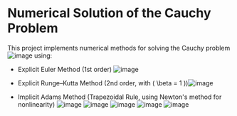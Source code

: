 # Numerical Solution of the Cauchy Problem

This project implements numerical methods for solving the Cauchy problem ![image](https://github.com/user-attachments/assets/0d4ab074-ba23-468e-a16a-7687d4d460d9)
using:

- Explicit Euler Method (1st order) ![image](https://github.com/user-attachments/assets/165d4d19-51aa-46b6-867f-7da86d748220)

- Explicit Runge–Kutta Method (2nd order, with \( \beta = 1 \))![image](https://github.com/user-attachments/assets/66e558da-36a4-4c0d-9703-5a00e1e200d3)

- Implicit Adams Method (Trapezoidal Rule, using Newton's method for nonlinearity) ![image](https://github.com/user-attachments/assets/d240c778-b2bc-4281-9133-f3ac9c103361)
![image](https://github.com/user-attachments/assets/4f728a5c-e605-4dfc-8112-d8428f316b47)
![image](https://github.com/user-attachments/assets/478e39c5-9f46-4880-b5bd-aea80ce72eb8)
![image](https://github.com/user-attachments/assets/7fdca50e-31b5-4652-bbf1-7899395ee856)
![image](https://github.com/user-attachments/assets/676b8c62-94eb-4607-809b-30b0a2240cf7)
